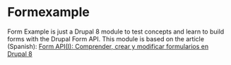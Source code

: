 # Formexample

Form Example is just a Drupal 8 module to test concepts and learn to build forms with the Drupal Form API. This module is based on the article (Spanish): 
[Form API(I): Comprender, crear y modificar formularios en Drupal 8](https://medium.com/drupal-y-yo/form-api-i-comprender-crear-y-modificar-formularios-en-drupal-8-22c0cf4d72d3)

